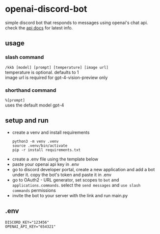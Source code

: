 # openai-discord-bot
simple discord bot that responds to messages using openai's chat api.<br>
check the
[api docs](https://platform.openai.com/docs/api-reference) for latest info.

## usage
### slash command
`/kkb [model] [prompt] [temperature] [image url]`<br>
temperature is optional. defaults to 1<br>
image url is required for gpt-4-vision-preview only
### shorthand command
`%[prompt]`<br>
uses the default model gpt-4

## setup and run
- create a venv and install requirements
  ```
  python3 -m venv .venv
  source .venv/bin/activate
  pip -r install requirements.txt
  ```
- create a .env file using the template below
- paste your openai api key in .env
- go to discord developer portal, create a new application and add a bot under it. copy the bot's token and paste it in .env
- go to OAuth2 - URL generator, set scopes to `bot` and `applications.commands`. select the `send messages` and `use slash commands` permissions
- invite the bot to your server with the link and run main.py

## .env
```
DISCORD_KEY="123456"
OPENAI_API_KEY="654321"
```
